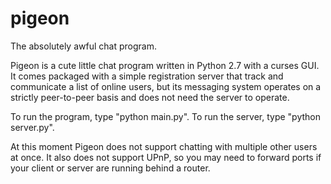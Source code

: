 # pigeon

The absolutely awful chat program.

Pigeon is a cute little chat program written in Python 2.7 with a curses GUI. It comes packaged with a simple registration server that track and communicate a list of online users, but its messaging system operates on a strictly peer-to-peer basis and does not need the server to operate.

To run the program, type "python main.py".
To run the server, type "python server.py".

At this moment Pigeon does not support chatting with multiple other users at once. It also does not support UPnP, so you may need to forward ports if your client or server are running behind a router.

